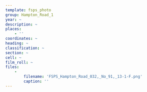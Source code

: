 ```yaml
---
template: fsps_photo
group: Hampton_Road_1
year: ~
description: ~
places:
    - ''
coordinates: ~
heading: ~
classification: ~
section: ~
cell: ~
film_roll: ~
files:
    -
        filename: 'FSPS_Hampton_Road_032,_No_91,_13-1-F.png'
        caption: ''
---
```

